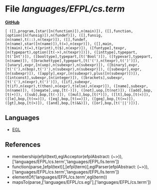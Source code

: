 # File _languages/EFPL/cs.term_
**[GitHub](https://github.com/softlang/yas/blob/master/languages/EFPL/cs.term)**
```
[ ([],program,[star([n(function)]),n(main)]), ([],function,[option([n(funsig)]),n(fundef)]), ([],funsig,[n(name),t(::),n(texpr)]), ([],fundef,[n(name),star([n(name)]),t(=),n(expr)]), ([],main,[t(main),t(=),t(print),t($),n(expr)]), ([funtype],texpr,[n(typepart),option([t(->),n(texpr)])]), ([inttype],typepart,[t('Int')]), ([booltype],typepart,[t('Bool')]), ([typevar],typepart,[n(name)]), ([brackettype],typepart,[t('('),n(texpr),t(')')]), ([unary],expr,[n(uop),n(subexpr),n(subexpr)]), ([binary],expr,[t('('),n(bop),t(')'),n(subexpr),n(subexpr)]), ([subexpr],expr,[n(subexpr)]), ([apply],expr,[n(subexpr),plus([n(subexpr)])]), ([intconst],subexpr,[n(integer)]), ([brackets],subexpr,[t('('),n(expr),t(')')]), ([if],subexpr,[t(if),n(expr),t(then),n(expr),t(else),n(expr)]), ([name],subexpr,[n(name)]), ([negate],uop,[t(-)]), ([not],uop,[t(not)]), ([add],bop,[t(+)]), ([sub],bop,[t(-)]), ([mul],bop,[t(*)]), ([lt],bop,[t(<)]), ([le],bop,[t(<=)]), ([eq],bop,[t(==)]), ([geq],bop,[t(>=)]), ([gt],bop,[t(>)]), ([and],bop,[t(&&)]), ([or],bop,[t('||')])].
```

## Languages
* [EGL](../languages/EGL.md)

## References
* membership(efpl(text),eglAcceptor(efplAbstract: (~>)),['languages/EFPL/cs.term','languages/EFPL/ls.term'])
* function(parse,[efpl(text)],[efpl(term)],eglParser(efplAbstract: (~>)),['languages/EFPL/cs.term','languages/EFPL/ls.term'])
* elementOf('languages/EFPL/cs.term',egl(term))
* mapsTo(parse,['languages/EFPL/cs.egl'],['languages/EFPL/cs.term'])
